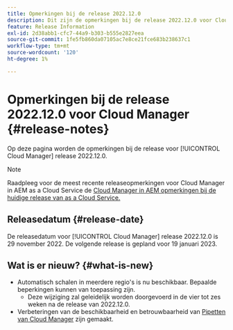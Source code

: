 ```yaml
---
title: Opmerkingen bij de release 2022.12.0
description: Dit zijn de opmerkingen bij de release 2022.12.0 voor Cloud Manager.
feature: Release Information
exl-id: 2d38abb1-cfc7-44a9-b303-b555e2827eea
source-git-commit: 1fe5fb860da07105ac7e8ce21fce683b238637c1
workflow-type: tm+mt
source-wordcount: '120'
ht-degree: 1%

---
```



# Opmerkingen bij de release 2022.12.0 voor Cloud Manager {#release-notes}

Op deze pagina worden de opmerkingen bij de release voor [!UICONTROL Cloud Manager] release 2022.12.0.

>[!NOTE]
>
>Raadpleeg voor de meest recente releaseopmerkingen voor Cloud Manager in AEM as a Cloud Service de [Cloud Manager in AEM opmerkingen bij de huidige release van as a Cloud Service.](https://experienceleague.adobe.com/docs/experience-manager-cloud-service/content/implementing/using-cloud-manager/release-notes-cloud-manager/release-notes-cm-current.html)

## Releasedatum {#release-date}

De releasedatum voor [!UICONTROL Cloud Manager] release 2022.12.0 is 29 november 2022. De volgende release is gepland voor 19 januari 2023.

## Wat is er nieuw? {#what-is-new}

* Automatisch schalen in meerdere regio&#39;s is nu beschikbaar. Bepaalde beperkingen kunnen van toepassing zijn.
   * Deze wijziging zal geleidelijk worden doorgevoerd in de vier tot zes weken na de release van 2022.12.0.
* Verbeteringen van de beschikbaarheid en betrouwbaarheid van [Pipetten van Cloud Manager](/help/overview/ci-cd-pipelines.md) zijn gemaakt.
